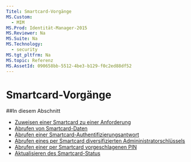 ```yaml
---
Titel: Smartcard-Vorgänge
MS.Custom:
  - MIM
MS.Prod: Identität-Manager-2015
MS.Reviewer: Na
MS.Suite: Na
MS.Technology:
  - security
MS.tgt_pltfrm: Na
MS.topic: Referenz
MS.AssetId: 090658bb-5512-4be3-b129-f0c2ed88df52
---
```

# Smartcard-Vorgänge
##In diesem Abschnitt

- [Zuweisen einer Smartcard zu einer Anforderung](assign-smartcard-to-request.md)
- [Abrufen von Smartcard-Daten](get-smartcard-data.md)
- [Abrufen einer Smartcard-Authentifizierungsantwort](get-smartcard-authentication-response.md)
- [Abrufen eines per Smartcard diversifizierten Admininistratorschlüssels](get-smartcard-diversified-admin-key.md)
- [Abrufen einer per Smartcard vorgeschlagenen PIN](get-smartcard-proposed-pin.md)
- [Aktualisieren des Smartcard-Status](update-smartcard-status.md)
<!--HONumber=Mar16_HO1-->
